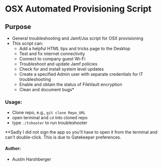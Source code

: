 # OSX Automated Provisioning Script 
## Purpose
* General troubleshooting and Jamf/Jss script for OSX provisioning
* This script can:
	* Add a helpful HTML tips and tricks page to the Desktop
	* Test and fix internet connectivity
	* Connect to company guest Wi-Fi
	* Troubleshoot and update Jamf policies
	* Check for and install system level updates
	* Create a specified Admin user with separate credentials for IT troubleshooting
	* Enable and obtain the status of FileVault encryption
	* Clean and document bugs*

### Usage:
* Clone repo, e.g., `git clone Repo_URL`
* open terminal and `cd` into cloned repo
*  type `./tshooter` to run troubleshooter

**Sadly I did not sign the app so you'll have to open it from the terminal and can't double-click. This is due to Gatekeeper preferences.

#### Author:
* Austin Harshberger